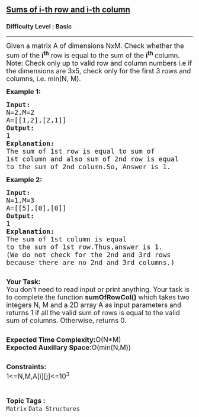 <h2><a href="https://practice.geeksforgeeks.org/problems/sums-of-i-th-row-and-i-th-column3054/1">Sums of i-th row and i-th column</a></h2><h3>Difficulty Level : Basic</h3><hr><div class="problems_problem_content__Xm_eO"><p><span style="font-size:18px">Given a matrix A of dimensions NxM. Check whether the sum of the&nbsp;<strong>i<sup>th</sup></strong>&nbsp;row is equal to the sum of the&nbsp;<strong>i<sup>th</sup>&nbsp;</strong>column.<br>
Note: Check only up to valid&nbsp;row and column numbers i.e if the dimensions are 3x5, check only for the first 3 rows and columns, i.e. min(N, M).</span></p>

<p><span style="font-size:18px"><strong>Example 1:</strong></span></p>

<pre><span style="font-size:18px"><strong>Input:</strong>
N=2,M=2
A=[[1,2],[2,1]]
<strong>Output:</strong>
1
<strong>Explanation:</strong>
The sum of 1st row is equal to sum of
1st column and also sum of 2nd row is equal 
to the sum of 2nd column.So, Answer is 1.</span></pre>

<p><span style="font-size:18px"><strong>Example 2:</strong></span></p>

<pre><span style="font-size:18px"><strong>Input:</strong>
N=1,M=3
A=[[5],[0],[0]]
<strong>Output:</strong>
1
<strong>Explanation:</strong>
The sum of 1st column is equal
to the sum of 1st row.Thus,answer is 1.
(We do not check for the 2nd and 3rd rows
because there are no 2nd and 3rd columns.)</span></pre>

<p><br>
<span style="font-size:18px"><strong>Your Task:</strong><br>
You don't need to read input or print anything. Your task is to complete the function <strong>sumOfRowCol()</strong> which takes two integers N, M and a 2D array A as input parameters and returns 1 if all the valid sum of rows is equal to the valid sum of columns. Otherwise, returns 0.</span></p>

<p><br>
<span style="font-size:18px"><strong>Expected Time Complexity:</strong>O(N*M)<br>
<strong>Expected Auxillary Space:</strong>O(min(N,M))</span><br>
&nbsp;</p>

<p><span style="font-size:18px"><strong>Constraints:</strong><br>
1&lt;=N,M,A[i][j]&lt;=10<sup>3</sup></span></p>
</div><br><p><span style=font-size:18px><strong>Topic Tags : </strong><br><code>Matrix</code>&nbsp;<code>Data Structures</code>&nbsp;